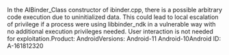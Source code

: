 In the AIBinder_Class constructor of ibinder.cpp, there is a possible arbitrary code execution due to uninitialized data. This could lead to local escalation of privilege if a process were using libbinder_ndk in a vulnerable way with no additional execution privileges needed. User interaction is not needed for exploitation.Product: AndroidVersions: Android-11 Android-10Android ID: A-161812320